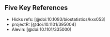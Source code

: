 ## Five Key References

* Hicks refs: [@doi:10.1093/biostatistics/kxx053]
* projectR: [@doi:10.1101/395004]
* Alevin: [@doi:10.1101/335000]
